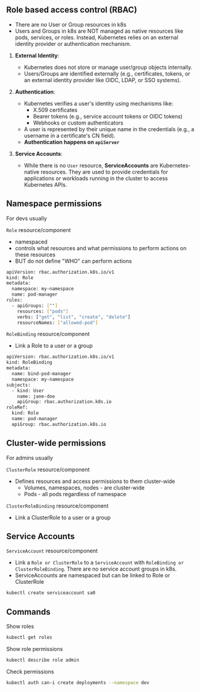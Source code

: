## Role based access control (RBAC)

- There are no User or Group resources in k8s
- Users and Groups in k8s are NOT managed as native resources like pods, services, or roles. Instead, Kubernetes relies on an external identity provider or authentication mechanism.

1. **External Identity**:
   - Kubernetes does not store or manage user/group objects internally.
   - Users/Groups are identified externally (e.g., certificates, tokens, or an external identity provider like OIDC, LDAP, or SSO systems).

2. **Authentication**:
   - Kubernetes verifies a user's identity using mechanisms like:
     - X.509 certificates
     - Bearer tokens (e.g., service account tokens or OIDC tokens)
     - Webhooks or custom authenticators
   - A user is represented by their unique name in the credentials (e.g., a username in a certificate's CN field).
   - **Authentication happens on `apiServer`**

3. **Service Accounts**:
   - While there is no `User` resource, **ServiceAccounts** are Kubernetes-native resources. They are used to provide credentials for applications or workloads running in the cluster to access Kubernetes APIs.

## Namespace permissions

For devs usually

`Role` resource/component
- namespaced
- controls what resources and what permissions to perform actions on these resources
- BUT do not define "WHO" can perform actions

```bash
apiVersion: rbac.authorization.k8s.io/v1
kind: Role
metadata:
  namespace: my-namespace
  name: pod-manager
rules:
  - apiGroups: [""]
    resources: ["pods"]
    verbs: ["get", "list", "create", "delete"]
    resourceNames: ["allowed-pod"]
```

`RoleBinding` resource/component
- Link a Role to a user or a group

```bash
apiVersion: rbac.authorization.k8s.io/v1
kind: RoleBinding
metadata:
  name: bind-pod-manager
  namespace: my-namespace
subjects:
  - kind: User
    name: jane-doe
    apiGroup: rbac.authorization.k8s.io
roleRef:
  kind: Role
  name: pod-manager
  apiGroup: rbac.authorization.k8s.io
```

## Cluster-wide permissions

For admins usually

`ClusterRole` resource/component
- Defines resources and access permissions to them cluster-wide
  - Volumes, namespaces, nodes - are cluster-wide
  - Pods - all pods regardless of namespace

`ClusterRoleBinding` resource/component
- Link a ClusterRole to a user or a group

## Service Accounts

`ServiceAccount` resource/component
- Link a `Role or ClusterRole` to a `ServiceAccount` with `RoleBinding or ClusterRoleBinding`. There are no service account groups in k8s.
- ServiceAccounts are namespaced but can be linked to Role or ClusterRole

```bash
kubectl create serviceaccount sa0
```

## Commands

Show roles
```bash
kubectl get roles
```

Show role permissions
```bash
kubectl describe role admin
```

Check permissions
```bash
kubectl auth can-i create deployments --namespace dev
```
